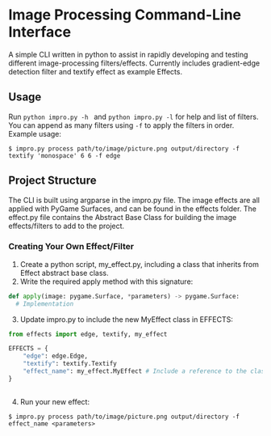 # Image Processing Command-Line Interface
A simple CLI written in python to assist in rapidly developing and testing different image-processing filters/effects. Currently includes gradient-edge detection filter and textify effect as example Effects.

## Usage
Run ```python impro.py -h ``` and ```python impro.py -l``` for help and list of filters. You can append as many filters using ```-f``` to apply the filters in order. Example usage:
```console
$ impro.py process path/to/image/picture.png output/directory -f textify 'monospace' 6 6 -f edge
```

## Project Structure
The CLI is built using argparse in the impro.py file. The image effects are all applied with PyGame Surfaces, and can be found in the effects folder. The effect.py file contains the Abstract Base Class for building the image effects/filters to add to the project.

### Creating Your Own Effect/Filter
1. Create a python script, my_effect.py, including a class that inherits from Effect abstract base class.
2. Write the required apply method with this signature:
```python
def apply(image: pygame.Surface, *parameters) -> pygame.Surface:
  # Implementation
```
3. Update impro.py to include the new MyEffect class in EFFECTS:
```python
from effects import edge, textify, my_effect

EFFECTS = {
    "edge": edge.Edge,
    "textify": textify.Textify
    "effect_name": my_effect.MyEffect # Include a reference to the class
}
  
```
4. Run your new effect:

```terminal
$ impro.py process path/to/image/picture.png output/directory -f effect_name <parameters>
```
